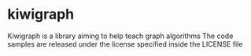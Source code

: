 kiwigraph
=========

Kiwigraph is a library aiming to help teach graph algorithms
The code samples are released under the license specified inside the LICENSE file
